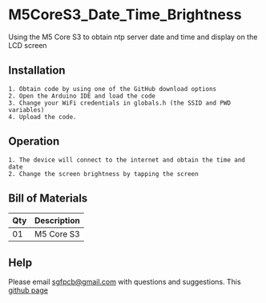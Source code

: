 # M5CoreS3_Date_Time_Brightness
Using the M5 Core S3 to obtain ntp server date and time and display on the LCD screen

## Installation
```
1. Obtain code by using one of the GitHub download options
2. Open the Arduino IDE and load the code
3. Change your WiFi credentials in globals.h (the SSID and PWD variables)
4. Upload the code.
```

## Operation
```
1. The device will connect to the internet and obtain the time and date
2. Change the screen brightness by tapping the screen
```

## Bill of Materials

| Qty   | Description |
| ----- | ----------- |
|  01   | M5 Core S3  |

## Help

Please email sgfpcb@gmail.com with questions and suggestions.
This [github page](https://github.com/SF1960/M5CoreS3_Date_Time_Brightness.git)
